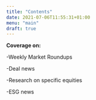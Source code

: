```yaml
---
title: "Contents"
date: 2021-07-06T11:55:31+01:00
menu: "main"
draft: true
---
```


**Coverage on:**

-Weekly Market Roundups

-Deal news

-Research on specific equities

-ESG news

